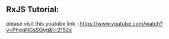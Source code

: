 ## RxJS Tutorial:

please visit this youtube link : https://www.youtube.com/watch?v=PhggNGsSQyg&t=2152s